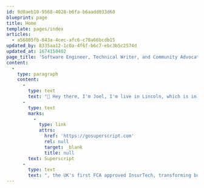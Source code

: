 ```yaml
---
id: 9d0aeb10-9568-4028-b6fa-b6aadd033d60
blueprint: page
title: Home
template: pages/index
articles:
  - a56805fb-843a-4cec-afc6-c78a66bcdb15
updated_by: 8335aa12-1c0a-4f6f-b6c7-ebc3b5c2574d
updated_at: 1674150402
page_title: 'Software Engineer, Technical Writer, and Community Advocate.'
content:
  -
    type: paragraph
    content:
      -
        type: text
        text: "👋 Hey there, I'm Joel, I'm live in Lincoln, which is in the UK. I currently work as a Software Engineer for a company called "
      -
        type: text
        marks:
          -
            type: link
            attrs:
              href: 'https://gosuperscript.com'
              rel: null
              target: _blank
              title: null
        text: Superscript
      -
        type: text
        text: ", the UK's first FCA approved InsurTech, transforming business insurance using cutting-edge technology."
---
```

